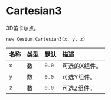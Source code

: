 # Cartesian3

3D笛卡尔点。

```
new Cesium.Cartesian3(x, y, z)
```

| 名称 | 类型 | 默认 | 描述 |
| :--- | :--- | :--- | :--- |
| `x` | 数 | `0.0` | 可选的X组件。 |
| `y` | 数 | `0.0` | 可选Y组件。 |
| `z` | 数 | `0.0` | 可选Z组件。 |



